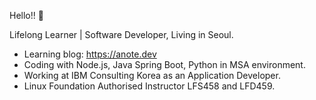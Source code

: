 Hello!! 👋

Lifelong Learner | Software Developer, Living in Seoul.

* Learning blog: https://anote.dev
* Coding with Node.js, Java Spring Boot, Python in MSA environment.
* Working at IBM Consulting Korea as an Application Developer.
* Linux Foundation Authorised Instructor LFS458 and LFD459.
